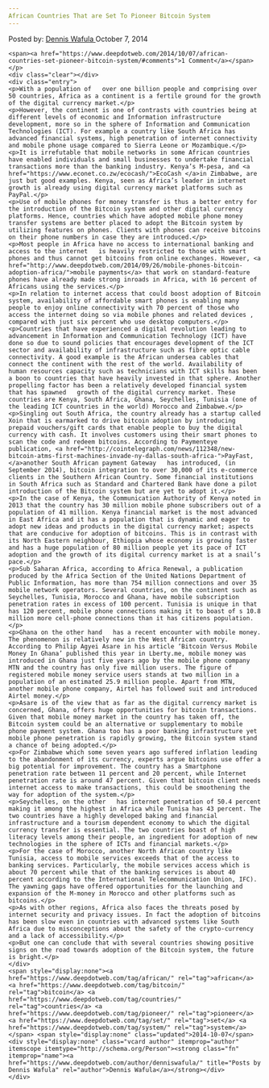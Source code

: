 ```yaml
---
African Countries That are Set To Pioneer Bitcoin System
---
```

<article class="post-listing post-7215 post type-post status-publish format-standard has-post-thumbnail hentry category-deepdot-news tag-african tag-bitcoin tag-countries tag-pioneer tag-set tag-system">
    <div class="post-inner">
        <span>Posted by: <a href="https://www.deepdotweb.com/author/denniswafula/" title="">Dennis Wafula </a></span>
    <span>October 7, 2014</span>
    
    <span><a href="https://www.deepdotweb.com/2014/10/07/african-countries-set-pioneer-bitcoin-system/#comments">1 Comment</a></span>
    </p>
    <div class="clear"></div>
    <div class="entry">
    <p>With a population of   over one billion people and comprising over 50 countries, Africa as a continent is a fertile ground for the growth of the digital currency market.</p>
    <p>However, the continent is one of contrasts with countries being at different levels of economic and Information infrastructure development, more so in the sphere of Information and Communication Technologies (ICT). For example a country like South Africa has   advanced financial systems, high penetration of internet connectivity and mobile phone usage compared to Sierra Leone or Mozambique.</p>
    <p>It is irrefutable that mobile networks in some African countries have enabled individuals and small businesses to undertake financial transactions more than the banking industry. Kenya’s M-pesa, and <a href="https://www.econet.co.zw/ecocash/">EcoCash </a>in Zimbabwe, are just but good examples. Kenya, seen as Africa’s leader in internet growth is already using digital currency market platforms such as PayPal.</p>
    <p>Use of mobile phones for money transfer is thus a better entry for the introduction of the Bitcoin system and other digital currency platforms. Hence, countries which have adopted mobile phone money transfer systems are better placed to adopt the Bitcoin system by utilizing features on phones. Clients with phones can receive bitcoins on their phone numbers in case they are introduced.</p>
    <p>Most people in Africa have no access to international banking and access to the internet   is heavily restricted to those with smart phones and thus cannot get bitcoins from online exchanges. However, <a href="http://www.deepdotweb.com/2014/09/26/mobile-phones-bitcoin-adoption-africa/">mobile payments</a> that work on standard-feature phones have already made strong inroads in Africa, with 16 percent of Africans using the services.</p>
    <p>In relation to internet access that could boost adoption of Bitcoin system, availability of affordable smart phones is enabling many people to enjoy online connectivity with 70 percent of those who access the internet doing so via mobile phones and related devices , compared with just six percent who use desktop computers.</p>
    <p>Countries that have experienced a digital revolution leading to   advancement in Information and Communication Technology (ICT) have done so due to sound policies that encourages development of the ICT sector and availability of infrastructure such as fibre optic cable connectivity. A good example is the African undersea cables that connect the continent with the rest of the world. Availability of human resources capacity such as technicians with ICT skills has been a boon to countries that have heavily invested in that sphere. Another propelling factor has been a relatively developed financial system that has spawned   growth of the digital currency market. These countries are Kenya, South Africa, Ghana, Seychelles, Tunisia (one of the leading ICT countries in the world) Morocco and Zimbabwe.</p>
    <p>Singling out South Africa, the country already has a startup called Xoin that is earmarked to drive bitcoin adoption by introducing prepaid vouchers/gift cards that enable people to buy the digital currency with cash. It involves customers using their smart phones to scan the code and redeem bitcoins. According to Paymenteye publication, <a href="http://cointelegraph.com/news/112348/new-bitcoin-atms-first-machines-invade-ny-dallas-south-africa-">PayFast, </a>another South African payment Gateway   has introduced, (in September 2014), bitcoin integration to over 30,000 of its e-commerce clients in the Southern African Country. Some financial institutions in South Africa such as Standard and Chartered Bank have done a pilot introduction of the Bitcoin system but are yet to adopt it.</p>
    <p>In the case of Kenya, the Communication Authority of Kenya noted in 2013 that the country has 30 million mobile phone subscribers out of a population of 41 million. Kenya financial market is the most advanced in East Africa and it has a population that is dynamic and eager to adopt new ideas and products in the digital currency market; aspects that are conducive for adoption of bitcoins. This is in contrast with its North Eastern neighbour, Ethiopia whose economy is growing faster and has a huge population of 80 million people yet its pace of ICT adoption and the growth of its digital currency market is at a snail’s pace.</p>
    <p>Sub Saharan Africa, according to Africa Renewal, a publication produced by the Africa Section of the United Nations Department of Public Information, has more than 754 million connections and over 35 mobile network operators. Several countries, on the continent such as Seychelles, Tunisia, Morocco and Ghana, have mobile subscription penetration rates in excess of 100 percent. Tunisia is unique in that has 120 percent, mobile phone connections making it to boast of s 10.8 million more cell-phone connections than it has citizens population.</p>
    <p>Ghana on the other hand   has a recent encounter with mobile money. The phenomenon is relatively new in the West African country. According to Philip Agyei Asare in his article ‘Bitcoin Versus Mobile Money In Ghana’ published this year in Lberty.me, mobile money was introduced in Ghana just five years ago by the mobile phone company MTN and the country has only five million users. The figure of registered mobile money service users stands at two million in a population of an estimated 25.9 million people. Apart from MTN, another mobile phone company, Airtel has followed suit and introduced Airtel money.</p>
    <p>Asare is of the view that as far as the digital currency market is concerned, Ghana, offers huge opportunities for bitcoin transactions. Given that mobile money market in the country has taken off, the Bitcoin system could be an alternative or supplementary to mobile phone payment system. Ghana too has a poor banking infrastructure yet mobile phone penetration is rapidly growing, the Bitcoin system stand a chance of being adopted.</p>
    <p>For Zimbabwe which some seven years ago suffered inflation leading to the abandonment of its currency, experts argue bitcoins use offer a big potential for improvement. The country has a Smartphone penetration rate between 11 percent and 20 percent, while Internet penetration rate is around 47 percent. Given that bitcoin client needs internet access to make transactions, this could be smoothening the way for adoption of the system.</p>
    <p>Seychelles, on the other   has internet penetration of 50.4 percent making it among the highest in Africa while Tunisa has 43 percent. The two countries have a highly developed baking and financial infrastructure and a tourism dependent economy to which the digital currency transfer is essential. The two countries boast of high literacy levels among their people, an ingredient for adoption of new technologies in the sphere of ICTs and financial markets.</p>
    <p>For the case of Morocco, another North African country like Tunisia, access to mobile services exceeds that of the access to banking services. Particularly, the mobile services access which is about 70 percent while that of the banking services is about 40 percent according to the International Telecommunication Union, IFC). The yawning gaps have offered opportunities for the launching and expansion of the M-money in Morocco and other platforms such as bitcoins.</p>
    <p>As with other regions, Africa also faces the threats posed by internet security and privacy issues. In fact the adoption of bitcoins has been slow even in countries with advanced systems like South Africa due to misconceptions about the safety of the crypto-currency and a lack of accessibility.</p>
    <p>But one can conclude that with several countries showing positive signs on the road towards adoption of the Bitcoin system, the future is bright.</p>
    </div>
    <span style="display:none"><a href="https://www.deepdotweb.com/tag/african/" rel="tag">african</a> <a href="https://www.deepdotweb.com/tag/bitcoin/" rel="tag">bitcoin</a> <a href="https://www.deepdotweb.com/tag/countries/" rel="tag">countries</a> <a href="https://www.deepdotweb.com/tag/pioneer/" rel="tag">pioneer</a> <a href="https://www.deepdotweb.com/tag/set/" rel="tag">set</a> <a href="https://www.deepdotweb.com/tag/system/" rel="tag">system</a></span> <span style="display:none" class="updated">2014-10-07</span>
    <div style="display:none" class="vcard author" itemprop="author" itemscope itemtype="http://schema.org/Person"><strong class="fn" itemprop="name"><a href="https://www.deepdotweb.com/author/denniswafula/" title="Posts by Dennis Wafula" rel="author">Dennis Wafula</a></strong></div>
    </div>
</article>

